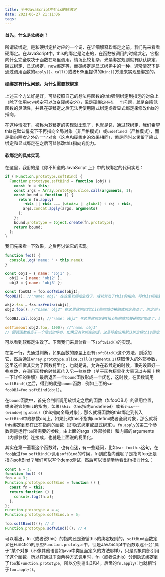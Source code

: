```yaml
---
title: 关于JavaScript中this的软绑定
date: 2021-06-27 21:11:06
tags:
---
```

#### 首先，什么是软绑定？

所谓软绑定，是和硬绑定相对应的一个词，在详细解释软绑定之前，我们先来看看硬绑定。在JavaScript中，this的绑定是动态的，在函数被调用的时候绑定，它指向什么完全取决于函数在哪里调用，情况比较复杂，光是绑定规则就有默认绑定、隐式绑定、显式绑定、new绑定等，而硬绑定是显式绑定中的一种，通常情况下是通过调用函数的`apply()`、`call()`或者ES5里提供的`bind()`方法来实现硬绑定的。

#### 硬绑定有什么问题，为什么需要软绑定

上述三个方法好是好，可以按照自己的想法将函数的this强制绑定到指定的对象上（除了使用new绑定可以改变硬绑定外），但是硬绑定存在一个问题，就是会降低函数的灵活性，并且在硬绑定之后无法再使用隐式绑定或者显式绑定来修改this的指向。

在这种情况下，被称为软绑定的实现就出现了，也就是说，通过软绑定，我们希望this在默认情况下不再指向全局对象（非严格模式）或`undefined`（严格模式），而是指向两者之外的一个对象（这点和硬绑定的效果相同），但是同时又保留了隐式绑定和显式绑定在之后可以修改this指向的能力。

#### 软绑定的具体实现

在这里，我用的是《你不知道的JavaScript 上》中的软绑定的代码实现：

```javascript
if (!Function.prototype.softBind) {
  Function.prototype.softBind = function (obj) {
    const fn = this;
    const args = Array.prototype.slice.call(arguments, 1);
    const bound = function () {
      return fn.apply(
        !this || this === (window || global) ? obj : this,
        args.concat.apply(args, arguments)
      );
    };
    bound.prototype = Object.create(fn.prototype);
    return bound;
  };
}
```

我们先来看一下效果，之后再讨论它的实现。

```javascript
function foo() {
  console.log('name: ' + this.name);
}

const obj1 = { name: 'obj1' },
  obj2 = { name: 'obj2' },
  obj3 = { name: 'obj3' };

const fooOBJ = foo.softBind(obj1);
fooOBJ(); //"name: obj1" 在这里软绑定生效了，成功修改了this的指向，将this绑定到了obj1上

obj2.foo = foo.softBind(obj1);
obj2.foo(); //"name: obj2" 在这里软绑定的this指向成功被隐式绑定修改了，绑定到了obj2上

fooOBJ.call(obj3); //"name: obj3" 在这里软绑定的this指向成功被硬绑定修改了，绑定到了obj3上

setTimeout(obj2.foo, 1000); //"name: obj1"
// 回调函数相当于一个隐式的传参，如果没有软绑定的话，这里将会应用默认绑定将this绑定到全局环境上，但有软绑定，这里this还是指向obj1
```

可以看到软绑定生效了。下面我们来具体看一下`softBind()`的实现。

在第一行，先通过判断，如果函数的原型上没有`softBind()`这个方法，则添加它，然后通过`Array.prototype.slice.call(arguments,1)`获取传入的外部参数，这里这样做其实为了函数柯里化，也就是说，允许在软绑定的时候，事先设置好一些参数，在调用函数的时候再传入另一些参数（关于函数柯里化大家可以去网上搜一下详细的讲解）最后返回一个`bound`函数形成一个闭包，这时候，在函数调用`softBind()`之后，得到的就是`bound`函数，例如上面的`var fooOBJ=foo.softBind(obj1)`。

在`bound`函数中，首先会判断调用软绑定之后的函数（如fooOBJ）的调用位置，或者说它的this的指向，如果`!this`（this指向undefined）或者`this===(window||global)`（this指向全局对象），那么就将函数的this绑定到传入`softBind`中的参数obj上。如果此时this不指向undefind或者全局对象，那么就将this绑定到现在正在指向的函数（即隐式绑定或显式绑定）。`fn.apply`的第二个参数则是运行`foo`所需要的参数，由上面的args（外部参数）和内部的arguments（内部参数）连接成，也就是上面说的柯里化。

其实在第一遍看这个函数时，也有点迷，有一些疑问，比如`var fn=this`这句，在`foo`通过`foo.softBind()`调用`softBind`的时候，fn到底指向谁呢？是指向foo还是指向softBind？我们可以写个demo测试，然后可以很清晰地看出fn指向什么：

```javascript
const a = 2;
function foo() {}
foo.a = 3;
Function.prototype.softBind = function () {
  const fn = this;
  return function () {
    console.log(fn.a);
  };
};
Function.prototype.a = 4;
Function.prototype.softBind.a = 5;

foo.softBind()(); // 3
Function.prototype.softBind()(); // 4
```

可以看出，fn（或者说this）的指向还是遵循this的绑定规则的，`softBind`函数定义在Function的原型`Function.prototype`中，但是JavaScript中函数永远不会“属于”某个对象（不像其他语言如java中类里面定义的方法那样），只是对象内部引用了这个函数，所以在通过下面两种方式调用时，fn（或者说this）分别隐式绑定到了`foo`和`Function.prototype`，所以分别输出3和4。后面的`fn.apply()`也就相当于`foo.apply()`。
